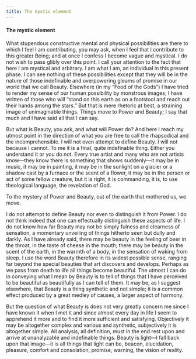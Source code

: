 ```yaml
---
title: The mystic element
---
```

#### The mystic element

What stupendous constructive mental and physical possibilities are there
to which I feel I am contributing, you may ask, when I feel that I
contribute to this greater Being; and at once I confess I become vague
and mystical. I do not wish to pass glibly over this point. I call your
attention to the fact that here I am mystical and arbitrary. I am what I
am, an individual in this present phase. I can see nothing of these
possibilities except that they will be in the nature of those
indefinable and overpowering gleams of promise in our world that we call
Beauty. Elsewhere (in my “Food of the Gods”) I have tried to render my
sense of our human possibility by monstrous images; I have written of
those who will “stand on this earth as on a footstool and reach out
their hands among the stars.” But that is mere rhetoric at best, a
straining image of unimaginable things. Things move to Power and Beauty;
I say that much and I have said all that I can say.

But what is Beauty, you ask, and what will Power do? And here I reach my
utmost point in the direction of what you are free to call the
rhapsodical and the incomprehensible. I will not even attempt to define
Beauty. I will not because I cannot. To me it is a final, quite
indefinable thing. Either you understand it or you do not. Every true
artist and many who are not artists know—they know there is something
that shows suddenly—it may be in music, it may be in painting, it may be
in the sunlight on a glacier or a shadow cast by a furnace or the scent
of a flower, it may be in the person or act of some fellow creature, but
it is right, it is commanding, it is, to use theological language, the
revelation of God.

To the mystery of Power and Beauty, out of the earth that mothered us,
we move.

I do not attempt to define Beauty nor even to distinguish it from Power.
I do not think indeed that one can effectually distinguish these aspects
of life. I do not know how far Beauty may not be simply fulness and
clearness of sensation, a momentary unveiling of things hitherto seen
but dully and darkly. As I have already said, there may be beauty in the
feeling of beer in the throat, in the taste of cheese in the mouth;
there may be beauty in the scent of the earth, in the warmth of a body,
in the sensation of waking from sleep. I use the word Beauty therefore
in its widest possible sense, ranging far beyond the special beauties
that art discovers and develops. Perhaps as we pass from death to life
all things become beautiful. The utmost I can do in conveying what I
mean by Beauty is to tell of things that I have perceived to be
beautiful as beautifully as I can tell of them. It may be, as I suggest
elsewhere, that Beauty is a thing synthetic and not simple; it is a
common effect produced by a great medley of causes, a larger aspect of
harmony.

But the question of what Beauty is does not very greatly concern me
since I have known it when I met it and since almost every day in life I
seem to apprehend it more and to find it more sufficient and satisfying.
Objectively it may be altogether complex and various and synthetic,
subjectively it is altogether simple. All analysis, all definition, must
in the end rest upon and arrive at unanalyzable and indefinable things.
Beauty is light—I fall back upon that image—it is all things that light
can be, beacon, elucidation, pleasure, comfort and consolation, promise,
warning, the vision of reality.
